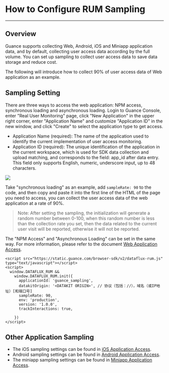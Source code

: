 # How to Configure RUM Sampling
---

## Overview

Guance supports collecting Web, Android, iOS and Miniapp application data, and by default, collecting user access data according by the full volume. You can set up sampling to collect user access data to save data storage and reduce cost.

The following will introduce how to collect 90% of user access data of Web application as an example.

## Sampling Setting

There are three ways to access the web application: NPM access, synchronous loading and asynchronous loading. Login to Guance Console, enter "Real User Monitoring" page, click "New Application" in the upper right corner, enter "Application Name" and customize "Application ID" in the new window, and click "Create" to select the application type to get access.

- Application Name (required): The name of the application used to identify the current implementation of user access monitoring.
- Application ID (required): The unique identification of the application in the current workspace, which is used for SDK data collection and upload matching, and corresponds to the field: app_id after data entry. This field only supports English, numeric, underscore input, up to 48 characters.

![](../img/sampling.png)

Take "synchronous loading" as an example, add `sampleRate: 90` to the code, and then copy and paste it into the first line of the HTML of the page you need to access, you can collect the user access data of the web application at a rate of 90%.

> Note: After setting the sampling, the initialization will generate a random number between 0-100, when this random number is less than the collection rate you set, then the data related to the current user visit will be reported, otherwise it will not be reported.

The "NPM Access" and "Asynchronous Loading" can be set in the same way. For more information, please refer to the document [Web Application Access](web/app-access.md).

```
<script src="https://static.guance.com/browser-sdk/v2/dataflux-rum.js" type="text/javascript"></script>
<script>
  window.DATAFLUX_RUM &&
    window.DATAFLUX_RUM.init({
      applicationId: 'guance_sampling',
      datakitOrigin: '<DATAKIT ORIGIN>', // 协议（包括：//），域名（或IP地址）[和端口号]
      sampleRate: 90,
      env: 'production',
      version: '1.0.0',
      trackInteractions: true,
      
    })
</script>
```

## Other Application Sampling

- The iOS sampling settings can be found in [iOS Application Access](ios/app-access.md).
- Android sampling settings can be found in [Android Application Access](android/app-access.md).
- The miniapp sampling settings can be found in [Miniapp Application Access](miniapp/app-access.md).

